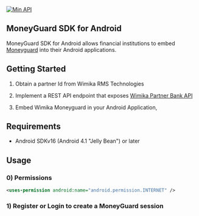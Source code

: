 [![Min API](https://img.shields.io/badge/API-16%2B-blue.svg?style=plastic)](https://android-arsenal.com/api?level=16)


## MoneyGuard SDK for Android

MoneyGuard SDK for Android allows financial institutions to embed [Moneyguard](https://www.wimika.ng/moneguard) into
their Android applications. 

## Getting Started

1. Obtain a partner Id from Wimika RMS Technologies

2. Implement a REST API endpoint that exposes [Wimika Partner Bank API](https://wimikabankservice.azurewebsites.net/swagger/index.html)

3. Embed Wimika Moneyguard in your Android Application,

## Requirements
- Android SDKv16 (Android 4.1 "Jelly Bean") or later

## Usage

### 0) Permissions

```xml
<uses-permission android:name="android.permission.INTERNET" />
```

### 1) Register or Login to create a MoneyGuard session


